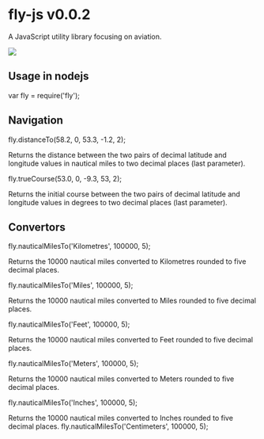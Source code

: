 # fly-js v0.0.2
A JavaScript utility library focusing on aviation.

<img src='https://travis-ci.org/rheh/fly-js.svg?branch=master'>

## Usage in nodejs

var fly = require('fly');

## Navigation

fly.distanceTo(58.2, 0, 53.3, -1.2, 2);

Returns the distance between the two pairs of decimal latitude and longitude values in nautical miles to two decimal places (last parameter).

fly.trueCourse(53.0, 0, -9.3, 53, 2);

Returns the initial course between the two pairs of decimal latitude and longitude values in degrees to two decimal places (last parameter).

## Convertors

fly.nauticalMilesTo('Kilometres', 100000, 5);

Returns the 10000 nautical miles converted to Kilometres rounded to five decimal places.

fly.nauticalMilesTo('Miles', 100000, 5);

Returns the 10000 nautical miles converted to Miles rounded to five decimal places.

fly.nauticalMilesTo('Feet', 100000, 5);

Returns the 10000 nautical miles converted to Feet rounded to five decimal places.

fly.nauticalMilesTo('Meters', 100000, 5);

Returns the 10000 nautical miles converted to Meters rounded to five decimal places.

fly.nauticalMilesTo('Inches', 100000, 5);

Returns the 10000 nautical miles converted to Inches rounded to five decimal places.
fly.nauticalMilesTo('Centimeters', 100000, 5);
